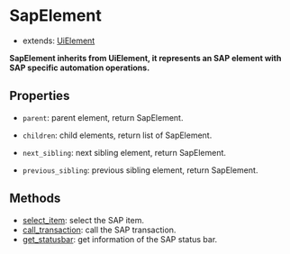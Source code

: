 # SapElement <!-- {docsify-ignore-all} -->

- extends: [UiElement](./doc/api/python/uielement/uielement.md) 

**SapElement inherits from UiElement, it represents an SAP element with SAP specific automation operations.**  

## Properties

- `parent`: parent element, return SapElement.

- `children`: child elements, return list of SapElement.

- `next_sibling`: next sibling element, return SapElement.

- `previous_sibling`: previous sibling element, return SapElement.

## Methods 

- [select_item](./doc/api/python/sap/sapelement/select_item.md): select the SAP item.
- [call_transaction](./doc/api/python/sap/sapelement/call_transaction.md): call the SAP transaction.
- [get_statusbar](./doc/api/python/sap/sapelement/get_statusbar.md): get information of the SAP status bar.



